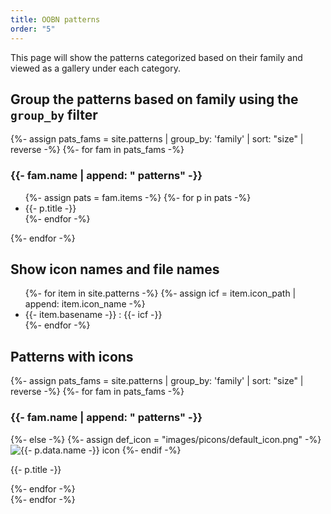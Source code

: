 ```yaml
---
title: OOBN patterns
order: "5"
---
```




This page will show the patterns categorized based on their family and viewed as a gallery under each category.

## Group the patterns based on family using the ```group_by``` filter

<div>
  {%- assign pats_fams = site.patterns | group_by: 'family' | sort: "size" | reverse -%}
  {%- for fam in pats_fams -%}
  <h3>{{- fam.name | append: " patterns" -}}</h3>
  <ul>
    {%- assign pats = fam.items -%}
    {%- for p in pats -%}
    <li>{{- p.title -}}</li>
    {%- endfor -%}

  </ul>
  {%- endfor -%}
</div>

## Show icon names and file names

<div>
<ul>
{%- for item in site.patterns -%}
{%- assign icf = item.icon_path | append: item.icon_name -%}
<li>{{- item.basename -}} : {{- icf -}}</li>
{%- endfor -%}
</ul>
</div>

## Patterns with icons

<div>
  {%- assign pats_fams = site.patterns | group_by: 'family' | sort: "size" | reverse -%}
  {%- for fam in pats_fams -%}
  <h3>{{- fam.name | append: " patterns" -}}</h3>
<div class = "picon_container>
    {%- assign pats = fam.items -%}
    {%- for p in pats -%}
      {%- assign icon_file = p.icon_path | append: p.icon_name -%}
        {%- if icon_file.file.exists -%}
         <img src="{{- icon_file | relative_url -}}" alt="{{- p.data.name -}} icon" class="p_icon">
        {%- else -%}
          {%- assign def_icon = "images/picons/default_icon.png" -%}
        <img src="{{- def_icon | relative_url -}}" alt="{{- p.data.name -}} icon" class="p_icon">
          {%- endif -%}
        <p>{{- p.title -}}</p>
    {%- endfor -%}

</div>
  {%- endfor -%}
</div>
